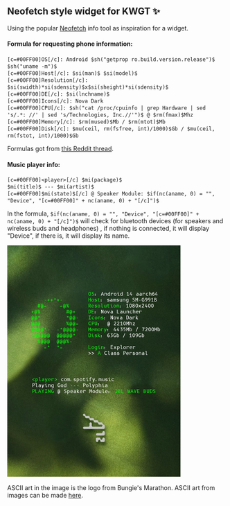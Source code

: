 ## Neofetch style widget for KWGT ✨
Using the popular [Neofetch](https://github.com/dylanaraps/neofetch) info tool as inspiration for a widget.

#### Formula for requesting phone information:
``` kustom
[c=#00FF00]OS[/c]: Android $sh("getprop ro.build.version.release")$ $sh("uname -m")$
[c=#00FF00]Host[/c]: $si(man)$ $si(model)$
[c=#00FF00]Resolution[/c]: $si(swidth)*si(sdensity)$x$si(sheight)*si(sdensity)$
[c=#00FF00]DE[/c]: $si(lnchname)$
[c=#00FF00]Icons[/c]: Nova Dark
[c=#00FF00]CPU[/c]: $sh("cat /proc/cpuinfo | grep Hardware | sed 's/.*: //' | sed 's/Technologies, Inc.//'")$ @ $rm(fmax)$Mhz
[c=#00FF00]Memory[/c]: $rm(mused)$Mb / $rm(mtot)$Mb
[c=#00FF00]Disk[/c]: $mu(ceil, rm(fsfree, int)/1000)$Gb / $mu(ceil, rm(fstot, int)/1000)$Gb
```
Formulas got from [this Reddit thread](https://www.reddit.com/r/unixporn/comments/1ecf3hq/oc_custom_neofetch_widget_that_updates_in_real/).

#### Music player info:
``` kustom
[c=#00FF00]<player>[/c] $mi(package)$
$mi(title)$ --- $mi(artist)$
[c=#00FF00]$mi(state)$[/c] @ Speaker Module: $if(nc(aname, 0) = "", "Device", "[c=#00FF00]" + nc(aname, 0) + "[/c]")$
```
In the formula, `$if(nc(aname, 0) = "", "Device", "[c=#00FF00]" + nc(aname, 0) + "[/c]")$` will check for bluetooth devices (for speakers and wireless buds and headphones) , if nothing is connected, it will display "Device", if there is, it will display its name.

<img src="https://github.com/JohnVLN/Neofetch-Sim---KWGT/blob/b33bb9d5d3092212f165df4c0c971a69331adbf0/111aaaaaaaaaaaa.jpg" alt="Widget" width="400">

ASCII art in the image is the logo from Bungie's Marathon.
ASCII art from images can be made [here](https://www.asciiart.eu/image-to-ascii).
